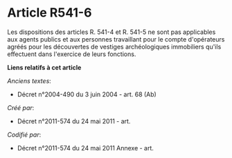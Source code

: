 # Article R541-6

Les dispositions des articles R. 541-4 et R. 541-5 ne sont pas applicables aux agents publics et aux personnes travaillant
pour le compte d'opérateurs agréés pour les découvertes de vestiges archéologiques immobiliers qu'ils effectuent dans
l'exercice de leurs fonctions.

**Liens relatifs à cet article**

_Anciens textes_:

  - Décret n°2004-490 du 3 juin 2004 - art. 68 (Ab)

_Créé par_:

  - Décret n°2011-574 du 24 mai 2011  - art.

_Codifié par_:

  - Décret n°2011-574 du 24 mai 2011 Annexe - art.
